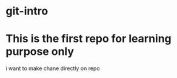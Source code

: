 # git-intro

# This is the first repo for learning purpose only

i want to make chane directly on repo
